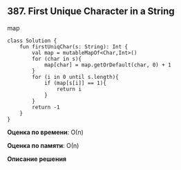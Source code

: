 ## 387. First Unique Character in a String

map
```
class Solution {
    fun firstUniqChar(s: String): Int {
        val map = mutableMapOf<Char,Int>()
        for (char in s){
            map[char] = map.getOrDefault(char, 0) + 1
        }
        for (i in 0 until s.length){
            if (map[s[i]] == 1){
                return i
            }
        }
        return -1
    }
}

```

**Оценка по времени**: О(n)


**Оценка по памяти**: О(n)


**Описание решения**
```

```